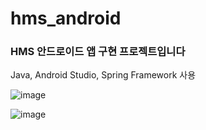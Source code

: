 # hms_android

<h3>HMS 안드로이드 앱 구현 프로젝트입니다</h3>

Java, Android Studio, Spring Framework 사용

![image](https://github.com/user-attachments/assets/9fd5930a-b28f-478a-bd0b-d31c781dba18)


![image](https://github.com/user-attachments/assets/a3df313e-f88c-4e8a-8637-4acc8ac734ee)




